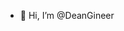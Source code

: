 - 👋 Hi, I’m @DeanGineer


<!---
DeanGineer/DeanGineer is a ✨ special ✨ repository because its `README.md` (this file) appears on your GitHub profile.
You can click the Preview link to take a look at your changes.
--->
